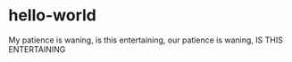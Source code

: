 # hello-world
My patience is waning, is this entertaining, our patience is waning, IS THIS ENTERTAINING
